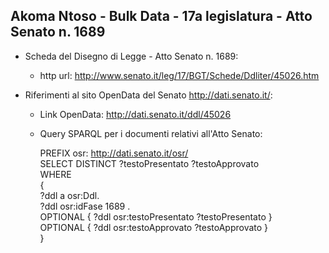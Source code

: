 ## Akoma Ntoso - Bulk Data - 17a legislatura - Atto Senato n. 1689 ##

* Scheda del Disegno di Legge - Atto Senato n. 1689:
	* http url: http://www.senato.it/leg/17/BGT/Schede/Ddliter/45026.htm

* Riferimenti al sito OpenData del Senato http://dati.senato.it/:
	* Link OpenData: http://dati.senato.it/ddl/45026
	* Query SPARQL per i documenti relativi all'Atto Senato:

        PREFIX osr: <http://dati.senato.it/osr/>  
		SELECT DISTINCT ?testoPresentato ?testoApprovato  
		WHERE  
		{  
		    ?ddl a osr:Ddl.  
		    ?ddl osr:idFase 1689 .  
		    OPTIONAL { ?ddl osr:testoPresentato ?testoPresentato }  
		    OPTIONAL { ?ddl osr:testoApprovato ?testoApprovato }  
		}
		
